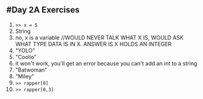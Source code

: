 #Day 2A Exercises
---
1. `>> x = 5`
2. String
3. no, x is a variable  //WOULD NEVER TALK WHAT X IS, WOULD ASK WHAT TYPE DATA IS IN X. ANSWER IS X HOLDS AN INTEGER
4. "YOLO"
5. "Coolio"
6. it won't work, you'll get an error because you can't add an int to a string
7. "Batwoman"
8. "Miley"
9. `>> rapper[0]`
10. `>> rapper[0,3]`